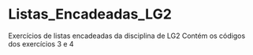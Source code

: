 # Listas_Encadeadas_LG2

Exercícios de listas encadeadas da disciplina de LG2
Contém os códigos dos exercícios 3 e 4
